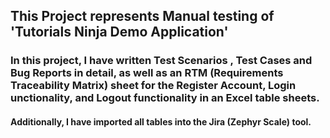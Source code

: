 ## This Project represents Manual testing of 'Tutorials Ninja Demo Application'
### In this project, I have written **Test Scenarios** , **Test Cases** and **Bug Reports** in **detail**, as well as an **RTM (Requirements Traceability Matrix)** sheet for the Register Account, Login unctionality, and Logout functionality in an Excel table sheets.
#### Additionally, I have imported all tables into the Jira (Zephyr Scale) tool.



